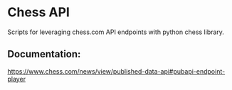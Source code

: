 # Chess API

Scripts for leveraging chess.com API endpoints with python chess library. 





## Documentation:

https://www.chess.com/news/view/published-data-api#pubapi-endpoint-player
